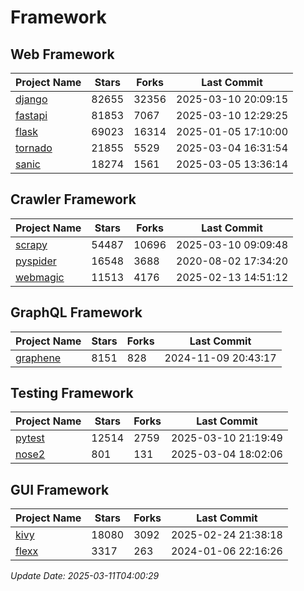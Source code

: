# Framework

## Web Framework
| Project Name | Stars | Forks | Last Commit |
| ------------ | ----- | ----- | ----------- |
| [django](https://github.com/django/django) | 82655 | 32356 | 2025-03-10 20:09:15 |
| [fastapi](https://github.com/fastapi/fastapi) | 81853 | 7067 | 2025-03-10 12:29:25 |
| [flask](https://github.com/pallets/flask) | 69023 | 16314 | 2025-01-05 17:10:00 |
| [tornado](https://github.com/tornadoweb/tornado) | 21855 | 5529 | 2025-03-04 16:31:54 |
| [sanic](https://github.com/sanic-org/sanic) | 18274 | 1561 | 2025-03-05 13:36:14 |

## Crawler Framework
| Project Name | Stars | Forks | Last Commit |
| ------------ | ----- | ----- | ----------- |
| [scrapy](https://github.com/scrapy/scrapy) | 54487 | 10696 | 2025-03-10 09:09:48 |
| [pyspider](https://github.com/binux/pyspider) | 16548 | 3688 | 2020-08-02 17:34:20 |
| [webmagic](https://github.com/code4craft/webmagic) | 11513 | 4176 | 2025-02-13 14:51:12 |

## GraphQL Framework
| Project Name | Stars | Forks | Last Commit |
| ------------ | ----- | ----- | ----------- |
| [graphene](https://github.com/graphql-python/graphene) | 8151 | 828 | 2024-11-09 20:43:17 |

## Testing Framework
| Project Name | Stars | Forks | Last Commit |
| ------------ | ----- | ----- | ----------- |
| [pytest](https://github.com/pytest-dev/pytest) | 12514 | 2759 | 2025-03-10 21:19:49 |
| [nose2](https://github.com/nose-devs/nose2) | 801 | 131 | 2025-03-04 18:02:06 |

## GUI Framework
| Project Name | Stars | Forks | Last Commit |
| ------------ | ----- | ----- | ----------- |
| [kivy](https://github.com/kivy/kivy) | 18080 | 3092 | 2025-02-24 21:38:18 |
| [flexx](https://github.com/flexxui/flexx) | 3317 | 263 | 2024-01-06 22:16:26 |

*Update Date: 2025-03-11T04:00:29*